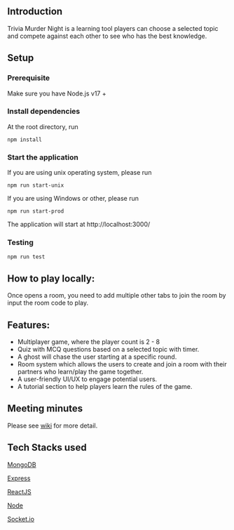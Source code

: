 ## Introduction

Trivia Murder Night is a learning tool players can choose a selected topic and compete against each other to see who has the best knowledge. 

## Setup

### Prerequisite

Make sure you have Node.js v17 +

### Install dependencies

At the root directory, run

``npm install``

### Start the application

If you are using unix operating system, please run 

`` npm run start-unix ``

If you are using Windows or other, please run  

```` npm run start-prod ````

The application will start at http://localhost:3000/


### Testing

`` npm run test ``


## How to play locally:

Once opens a room, you need to add multiple other tabs to join the room by input the room code to play. 

## Features:

- Multiplayer game, where the player count is 2 - 8
- Quiz with MCQ questions based on a selected topic with timer. 
- A ghost will chase the user starting at a specific round. 
- Room system which allows the users to create and join a room with their partners who learn/play the game together. 
- A user-friendly UI/UX to engage potential users.
- A tutorial section to help players learn the rules of the game.

## Meeting minutes

Please see [wiki](https://github.com/UOA-CS732-SE750-Students-2022/project-group-dandelion-ducks/wiki) for more detail.

## Tech Stacks used

[MongoDB](https://www.mongodb.com/)

[Express](https://expressjs.com/)

[ReactJS](https://reactjs.org/)

[Node](https://nodejs.org/en/)

[Socket.io](https://socket.io/)
